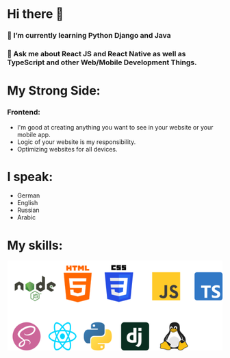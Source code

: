 # Hi there 👋

### 🌱 I’m currently learning Python Django and Java
### 💬 Ask me about React JS and React Native as well as TypeScript and other Web/Mobile Development Things.

# My Strong Side:
### Frontend:
- I'm good at creating anything you want to see in your website or your mobile app.
- Logic of your website is my responsibility.
- Optimizing websites for all devices.
  
# I speak:
- German
- English
- Russian
- Arabic

# My skills:
<p align="left">
    <img src="./SVG/skilss.svg">
</p>

